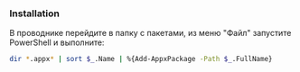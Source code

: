 ### Installation

В проводнике перейдите в папку с пакетами, из меню "Файл" запустите PowerShell и выполните:

```sh
dir *.appx* | sort $_.Name | %{Add-AppxPackage -Path $_.FullName}
```
